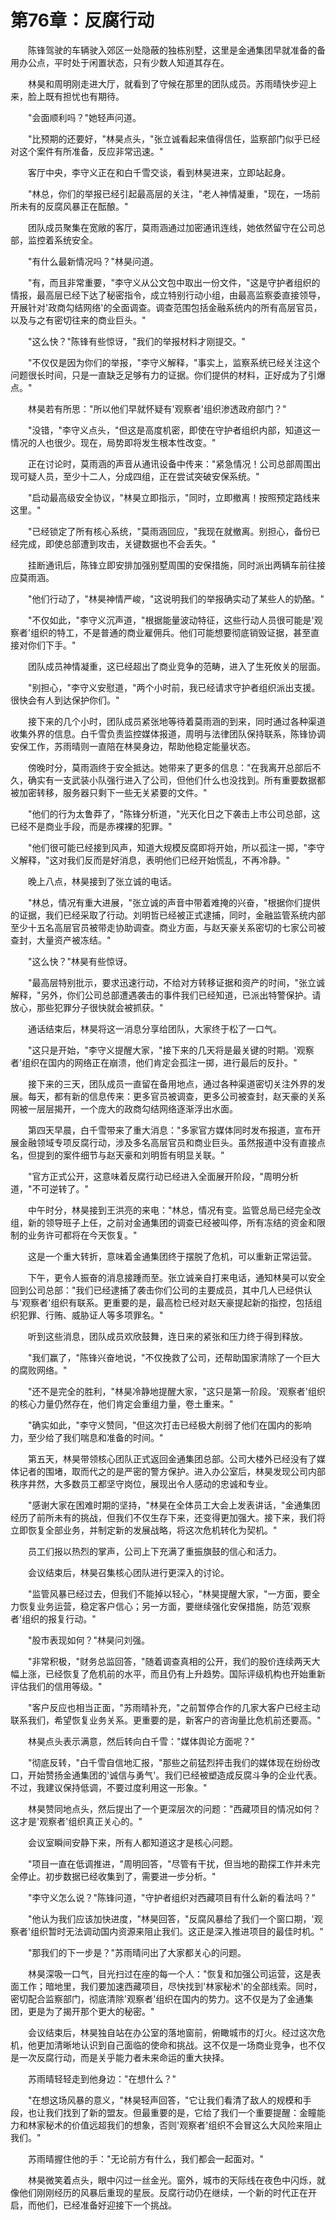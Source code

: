 # 第76章：反腐行动

　　陈锋驾驶的车辆驶入郊区一处隐蔽的独栋别墅，这里是金通集团早就准备的备用办公点，平时处于闲置状态，只有少数人知道其存在。

　　林昊和周明刚走进大厅，就看到了守候在那里的团队成员。苏雨晴快步迎上来，脸上既有担忧也有期待。

　　"会面顺利吗？"她轻声问道。

　　"比预期的还要好，"林昊点头，"张立诚看起来值得信任，监察部门似乎已经对这个案件有所准备，反应非常迅速。"

　　客厅中央，李守义正在和白千雪交谈，看到林昊进来，立即站起身。

　　"林总，你们的举报已经引起最高层的关注，"老人神情凝重，"现在，一场前所未有的反腐风暴正在酝酿。"

　　团队成员聚集在宽敞的客厅，莫雨涵通过加密通讯连线，她依然留守在公司总部，监控着系统安全。

　　"有什么最新情况吗？"林昊问道。

　　"有，而且非常重要，"李守义从公文包中取出一份文件，"这是守护者组织的情报，最高层已经下达了秘密指令，成立特别行动小组，由最高监察委直接领导，开展针对'政商勾结网络'的全面调查。调查范围包括金融系统内的所有高层官员，以及与之有密切往来的商业巨头。"

　　"这么快？"陈锋有些惊讶，"我们的举报材料才刚提交。"

　　"不仅仅是因为你们的举报，"李守义解释，"事实上，监察系统已经关注这个问题很长时间，只是一直缺乏足够有力的证据。你们提供的材料，正好成为了引爆点。"

　　林昊若有所思："所以他们早就怀疑有'观察者'组织渗透政府部门？"

　　"没错，"李守义点头，"但这是高度机密，即使在守护者组织内部，知道这一情况的人也很少。现在，局势即将发生根本性改变。"

　　正在讨论时，莫雨涵的声音从通讯设备中传来："紧急情况！公司总部周围出现可疑人员，至少十二人，分成四组，正在尝试突破安保系统。"

　　"启动最高级安全协议，"林昊立即指示，"同时，立即撤离！按照预定路线来这里。"

　　"已经锁定了所有核心系统，"莫雨涵回应，"我现在就撤离。别担心，备份已经完成，即使总部遭到攻击，关键数据也不会丢失。"

　　挂断通讯后，陈锋立即安排加强别墅周围的安保措施，同时派出两辆车前往接应莫雨涵。

　　"他们行动了，"林昊神情严峻，"这说明我们的举报确实动了某些人的奶酪。"

　　"不仅如此，"李守义沉声道，"根据能量波动特征，这些行动人员很可能是'观察者'组织的特工，不是普通的商业雇佣兵。他们可能想要彻底销毁证据，甚至直接对你们下手。"

　　团队成员神情凝重，这已经超出了商业竞争的范畴，进入了生死攸关的层面。

　　"别担心，"李守义安慰道，"两个小时前，我已经请求守护者组织派出支援。很快会有人到达保护你们。"

　　接下来的几个小时，团队成员紧张地等待着莫雨涵的到来，同时通过各种渠道收集外界的信息。白千雪负责监控媒体报道，周明与法律团队保持联系，陈锋协调安保工作，苏雨晴则一直陪在林昊身边，帮助他稳定能量状态。

　　傍晚时分，莫雨涵终于安全抵达。她带来了更多的信息："在我离开总部后不久，确实有一支武装小队强行进入了公司，但他们什么也没找到。所有重要数据都被加密转移，服务器只剩下一些无关紧要的文件。"

　　"他们的行为太鲁莽了，"陈锋分析道，"光天化日之下袭击上市公司总部，这已经不是商业手段，而是赤裸裸的犯罪。"

　　"他们很可能已经接到风声，知道大规模反腐即将开始，所以孤注一掷，"李守义解释，"这对我们反而是好消息，表明他们已经开始慌乱，不再冷静。"

　　晚上八点，林昊接到了张立诚的电话。

　　"林总，情况有重大进展，"张立诚的声音中带着难掩的兴奋，"根据你们提供的证据，我们已经采取了行动。刘明哲已经被正式逮捕，同时，金融监管系统内部至少十五名高层官员被带走协助调查。商业方面，与赵天豪关系密切的七家公司被查封，大量资产被冻结。"

　　"这么快？"林昊有些惊讶。

　　"最高层特别批示，要求迅速行动，不给对方转移证据和资产的时间，"张立诚解释，"另外，你们公司总部遭遇袭击的事件我们已经知道，已派出特警保护。请放心，那些犯罪分子很快就会被抓获。"

　　通话结束后，林昊将这一消息分享给团队，大家终于松了一口气。

　　"这只是开始，"李守义提醒大家，"接下来的几天将是最关键的时期。'观察者'组织在国内的网络正在崩溃，他们肯定会孤注一掷，进行最后的反扑。"

　　接下来的三天，团队成员一直留在备用地点，通过各种渠道密切关注外界的发展。每天，都有新的信息传来：更多官员被调查，更多公司被查封，赵天豪的关系网被一层层揭开，一个庞大的政商勾结网络逐渐浮出水面。

　　第四天早晨，白千雪带来了重大消息："多家官方媒体同时发布报道，宣布开展金融领域专项反腐行动，涉及多名高层官员和商业巨头。虽然报道中没有直接点名，但提到的案件细节与赵天豪和刘明哲有明显关联。"

　　"官方正式公开，这意味着反腐行动已经进入全面展开阶段，"周明分析道，"不可逆转了。"

　　中午时分，林昊接到王洪亮的来电："林总，情况有变。监管总局已经完全改组，新的领导班子上任，之前对金通集团的调查已经被叫停，所有冻结的资金和限制的业务许可都将在今天恢复。"

　　这是一个重大转折，意味着金通集团终于摆脱了危机，可以重新正常运营。

　　下午，更令人振奋的消息接踵而至。张立诚亲自打来电话，通知林昊可以安全回到公司总部："我们已经逮捕了袭击你们公司的主要成员，其中几人已经供认与'观察者'组织有联系。更重要的是，最高检已经对赵天豪提起新的指控，包括组织犯罪、行贿、威胁证人等多项罪名。"

　　听到这些消息，团队成员欢欣鼓舞，连日来的紧张和压力终于得到释放。

　　"我们赢了，"陈锋兴奋地说，"不仅挽救了公司，还帮助国家清除了一个巨大的腐败网络。"

　　"还不是完全的胜利，"林昊冷静地提醒大家，"这只是第一阶段。'观察者'组织的核心力量仍然存在，他们肯定会重组力量，卷土重来。"

　　"确实如此，"李守义赞同，"但这次打击已经极大削弱了他们在国内的影响力，至少给了我们喘息和准备的时间。"

　　第五天，林昊带领核心团队正式返回金通集团总部。公司大楼外已经没有了媒体记者的围堵，取而代之的是严密的警方保护。进入办公室后，林昊发现公司内部秩序井然，大多数员工都坚守岗位，展现出令人感动的忠诚和专业。

　　"感谢大家在困难时期的坚持，"林昊在全体员工大会上发表讲话，"金通集团经历了前所未有的挑战，但我们不仅生存下来，还变得更加强大。接下来，我们将立即恢复全部业务，并制定新的发展战略，将这次危机转化为契机。"

　　员工们报以热烈的掌声，公司上下充满了重振旗鼓的信心和活力。

　　会议结束后，林昊召集核心团队进行更深入的讨论。

　　"监管风暴已经过去，但我们不能掉以轻心，"林昊提醒大家，"一方面，要全力恢复业务运营，稳定客户信心；另一方面，要继续强化安保措施，防范'观察者'组织的报复行动。"

　　"股市表现如何？"林昊问刘强。

　　"非常积极，"财务总监回答，"随着调查真相的公开，我们的股价连续两天大幅上涨，已经恢复了危机前的水平，而且仍有上升趋势。国际评级机构也开始重新评估我们的信用等级。"

　　"客户反应也相当正面，"苏雨晴补充，"之前暂停合作的几家大客户已经主动联系我们，希望恢复业务关系。更重要的是，新客户的咨询量比危机前还要高。"

　　林昊点头表示满意，然后转向白千雪："媒体舆论方面呢？"

　　"彻底反转，"白千雪自信地汇报，"那些之前猛烈抨击我们的媒体现在纷纷改口，开始赞扬金通集团的'诚信与勇气'。我们已经被塑造成反腐斗争的企业代表。不过，我建议保持低调，不要过度利用这一形象。"

　　林昊赞同地点头，然后提出了一个更深层次的问题："西藏项目的情况如何？这才是'观察者'组织真正关心的。"

　　会议室瞬间安静下来，所有人都知道这才是核心问题。

　　"项目一直在低调推进，"周明回答，"尽管有干扰，但当地的勘探工作并未完全停止。初步数据已经收集到了，需要进一步分析。"

　　"李守义怎么说？"陈锋问道，"守护者组织对西藏项目有什么新的看法吗？"

　　"他认为我们应该加快进度，"林昊回答，"反腐风暴给了我们一个窗口期，'观察者'组织暂时无法调动国内资源来阻止我们。这正是深入推进项目的最佳时机。"

　　"那我们的下一步是？"苏雨晴问出了大家都关心的问题。

　　林昊深吸一口气，目光扫过在座的每一个人："恢复和加强公司运营，这是表面工作；暗地里，我们要加速西藏项目，尽快找到'林家秘术'的全部线索。同时，密切配合监察部门，彻底清除'观察者'组织在国内的势力。这不仅是为了金通集团，更是为了揭开那个更大的秘密。"

　　会议结束后，林昊独自站在办公室的落地窗前，俯瞰城市的灯火。经过这次危机，他更加清晰地认识到自己面临的使命和挑战。这不仅是一场商业竞争，也不仅是一次反腐行动，而是关乎能力者未来命运的重大抉择。

　　苏雨晴轻轻走到他身边："在想什么？"

　　"在想这场风暴的意义，"林昊轻声回答，"它让我们看清了敌人的规模和手段，也让我们找到了新的盟友。但最重要的是，它给了我们一个重要提醒：金瞳能力和林家秘术的价值远超我们的想象，否则'观察者'组织不会冒这么大风险来阻止我们。"

　　苏雨晴握住他的手："无论前方有什么，我们都会一起面对。"

　　林昊微笑着点头，眼中闪过一丝金光。窗外，城市的天际线在夜色中闪烁，就像他们刚刚经历的风暴后重现的星辰。反腐行动仍在继续，一个新的时代正在开启，而他们，已经准备好迎接下一个挑战。 